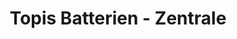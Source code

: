 ---
title: "Topis Batterien - Zentrale"
url: /muenchen/topis-batterien-zentrale/
shop: Radiotechnik
---